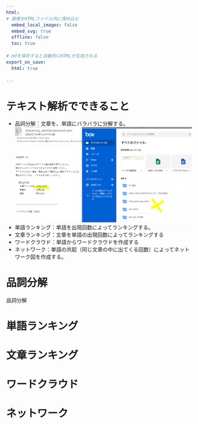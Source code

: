 ```yaml
---
html:
# 画像をHTMLファイル内に埋め込む
  embed_local_images: false
  embed_svg: true
  offline: false
  toc: true
  
# mdを保存すると自動的にHTMLが生成される
export_on_save:
  html: true

---
```


# テキスト解析でできること

- 品詞分解：文章を、単語にバラバラに分解する。
![](images/2022-08-24-18-14-40.png)
- 単語ランキング：単語を出現回数によってランキングする。
- 文章ランキング：文章を単語の出現回数によってランキングする
- ワードクラウド：単語からワードクラウドを作成する
- ネットワーク：単語の共起（同じ文章の中に出てくる回数）によってネットワーク図を作成する。

# 品詞分解

品詞分解

# 単語ランキング

# 文章ランキング

# ワードクラウド

# ネットワーク
